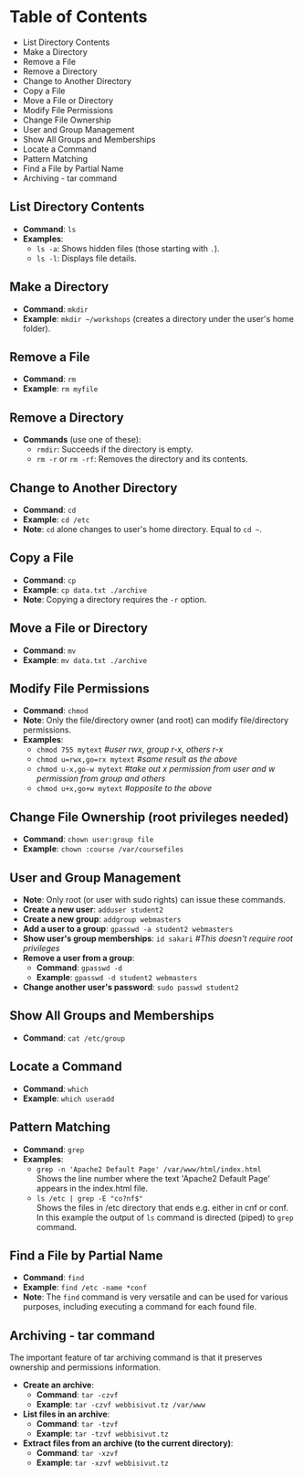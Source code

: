 # Table of Contents
- List Directory Contents
- Make a Directory
- Remove a File
- Remove a Directory
- Change to Another Directory
- Copy a File
- Move a File or Directory
- Modify File Permissions
- Change File Ownership
- User and Group Management
- Show All Groups and Memberships
- Locate a Command
- Pattern Matching
- Find a File by Partial Name
- Archiving - tar command

## List Directory Contents
- **Command**: `ls`
- **Examples**:
  - `ls -a`: Shows hidden files (those starting with `.`).
  - `ls -l`: Displays file details.

## Make a Directory
- **Command**: `mkdir`
- **Example**: `mkdir ~/workshops` (creates a directory under the user's home folder).

## Remove a File
- **Command**: `rm`
- **Example**: `rm myfile`

## Remove a Directory
- **Commands** (use one of these):
  - `rmdir`: Succeeds if the directory is empty.
  - `rm -r` or `rm -rf`: Removes the directory and its contents.

## Change to Another Directory
- **Command**: `cd`
- **Example**: `cd /etc`
- **Note**: `cd` alone changes to user's home directory. Equal to `cd ~`.

## Copy a File
- **Command**: `cp`
- **Example**: `cp data.txt ./archive`
- **Note**: Copying a directory requires the `-r` option.

## Move a File or Directory
- **Command**: `mv`
- **Example**: `mv data.txt ./archive`

## Modify File Permissions
- **Command**: `chmod`
- **Note**: Only the file/directory owner (and root) can modify file/directory permissions.
- **Examples**:
  - `chmod 755 mytext` _#user rwx, group r-x, others r-x_
  - `chmod u=rwx,go=rx mytext` _#same result as the above_
  - `chmod u-x,go-w mytext` _#take out x permission from user and w permission from group and others_
  - `chmod u+x,go+w mytext` _#opposite to the above_

## Change File Ownership (root privileges needed)
- **Command**: `chown user:group file`
- **Example**: `chown :course /var/coursefiles`

## User and Group Management
- **Note**: Only root (or user with sudo rights) can issue these commands.
- **Create a new user**: `adduser student2`
- **Create a new group**: `addgroup webmasters`
- **Add a user to a group**: `gpasswd -a student2 webmasters`
- **Show user's group memberships**: `id sakari` _#This doesn't require root privileges_
- **Remove a user from a group**:
  - **Command**: `gpasswd -d`
  - **Example**: `gpasswd -d student2 webmasters`
- **Change another user's password**: `sudo passwd student2`

## Show All Groups and Memberships
- **Command**: `cat /etc/group`

## Locate a Command
- **Command**: `which`
- **Example**: `which useradd`

## Pattern Matching
- **Command**: `grep`
- **Examples**:
  - `grep -n 'Apache2 Default Page' /var/www/html/index.html`  
    Shows the line number where the text 'Apache2 Default Page' appears in the index.html file.
  - `ls /etc | grep -E "co?nf$"`  
    Shows the files in /etc directory that ends e.g. either in cnf or conf. In this example the output of `ls` command is directed (piped) to `grep` command.

## Find a File by Partial Name
- **Command**: `find`
- **Example**: `find /etc -name *conf`
- **Note**: The `find` command is very versatile and can be used for various purposes, including executing a command for each found file.

## Archiving - tar command
The important feature of tar archiving command is that it preserves ownership and permissions information.
- **Create an archive**:
  - **Command**: `tar -czvf`
  - **Example**: `tar -czvf webbisivut.tz /var/www`
- **List files in an archive**:
  - **Command**: `tar -tzvf`
  - **Example**: `tar -tzvf webbisivut.tz`
- **Extract files from an archive (to the current directory)**:
  - **Command**: `tar -xzvf`
  - **Example**: `tar -xzvf webbisivut.tz`
